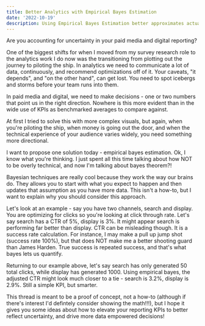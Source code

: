 ```yaml
---
title: Better Analytics with Empirical Bayes Estimation
date: '2022-10-19'
description: Using Empirical Bayes Estimation better approximates actual values when sample sizes vary between the samples being compared.
---
```


Are you accounting for uncertainty in your paid media and digital reporting?

One of the biggest shifts for when I moved from my survey research role to the analytics work I do now was the transitioning from plotting out the journey to piloting the ship. In analytics we need to communicate a lot of data, continuously, and recommend optimizations off of it. Your caveats, "it depends", and "on the other hand", can get lost. You need to spot icebergs and storms before your team runs into them.

In paid media and digital, we need to make decisions - one or two numbers that point us in the right direction. Nowhere is this more evident than in the wide use of KPIs as benchmarked averages to compare against.

At first I tried to solve this with more complex visuals, but again, when you're piloting the ship, when money is going out the door, and when the technical experience of your audience varies widely, you need something more directional.

I want to propose one solution today - empirical bayes estimation. Ok, I know what you're thinking. I just spent all this time talking about how NOT to be overly technical, and now I'm talking about bayes theorem?!

Bayesian techniques are really cool because they work the way our brains do. They allows you to start with what you expect to happen and then updates that assumption as you have more data. This isn't a how-to, but I want to explain why you should consider this approach.

Let's look at an example - say you have two channels, search and display. You are optimizing for clicks so you're looking at click through rate. Let's say search has a CTR of 5%, display is 3%. It might appear search is performing far better than display. CTR can be misleading though. It is a success rate calculation. For instance, I may make a pull up jump shot (success rate 100%), but that does NOT make me a better shooting guard than James Harden. True success is repeated success, and that's what bayes lets us quantify.

Returning to our example above, let's say search has only generated 50 total clicks, while display has generated 1000. Using empirical bayes, the adjusted CTR might look much closer to a tie - search is 3.2%, display is 2.9%. Still a simple KPI, but smarter.

This thread is meant to be a proof of concept, not a how-to (although if there's interest I'd defintely consider showing the math!!!), but I hope it gives you some ideas about how to elevate your reporting KPIs to better reflect uncertainty, and drive more data empowered decisions!